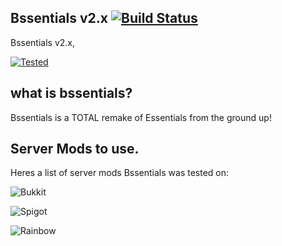 ## Bssentials v2.x [![Build Status](https://travis-ci.org/Bssentials/Bssentials-2.svg?branch=master)](https://travis-ci.org/Bssentials/Bssentials-2)
Bssentials v2.x,

[![Tested](http://isaiahpatton.github.io/TestedonMinicraft.png)](http://miniweb.enjin.com)

## what is bssentials?
Bssentials is a TOTAL remake of Essentials from the ground up!

## Server Mods to use.
Heres a list of server mods Bssentials was tested on:

![Bukkit](http://vignette1.wikia.nocookie.net/minecraft/images/b/b2/Bukkitlogo.png/revision/latest?cb=20130626200328)

![Spigot](https://static.spigotmc.org/img/spigot.png)

![Rainbow](http://i.imgur.com/e2n055H.gif)

